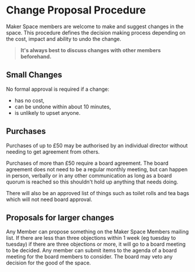 # Change Proposal Procedure

Maker Space members are welcome to make and suggest changes in the space.
This procedure defines the decision making process depending on the cost, impact and ability to undo the change.

> **It's always best to discuss changes with other members beforehand.**

## Small Changes

No formal approval is required if a change:
- has no cost,
- can be undone within about 10 minutes,
- is unlikely to upset anyone.

## Purchases

Purchases of up to £50 may be authorised by an individual director without needing to get agreement from others.

Purchases of more than £50 require a board agreement.
The board agreement does not need to be a regular monthly meeting, but can happen in person, verbally or in any other communication as long as a board quorum is reached so this shouldn't hold up anything that needs doing.

There will also be an approved list of things such as toilet rolls and tea bags which will not need board approval.

## Proposals for larger changes

Any Member can propose something on the Maker Space Members mailing list.
If there are less than three objections within 1 week (eg tuesday to tuesday) if there are three objections or more, it will go to a board meeting to be decided.
Any member can submit items to the agenda of a board meeting for the board members to consider.
The board may veto any decision for the good of the space.